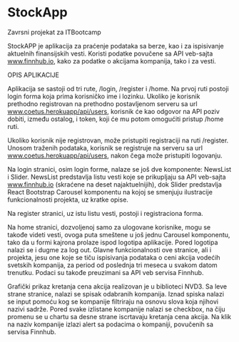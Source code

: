 # StockApp
Zavrsni projekat za ITBootcamp

StockAPP je aplikacija za praćenje podataka sa berze, kao i za ispisivanje aktuelnih finansijskih vesti.
Koristi podatke povučene sa API veb-sajta www.finnhub.io, kako za podatke o akcijama kompanija, tako i
za vesti.

OPIS APLIKACIJE

Aplikacija se sastoji od tri rute, /login, /register i /home. Na prvoj ruti postoji login forma koja prima
korisničko ime i lozinku. Ukoliko je korisnik prethodno registrovan na prethodno postavljenom serveru sa url
www.coetus.herokuapp/api/users, korisnik će kao odgovor na API poziv dobiti, između ostalog, i token, koji će 
mu potom omogućiti pristup /home ruti. 

Ukoliko korisnik nije registrovan, može pristupiti registraciji na ruti /register. Unosom traženih podataka,
korisnik se registruje na serveru sa url www.coetus.herokuapp/api/users, nakon čega može pristupiti logovanju.

Na login stranici, osim login forme, nalaze se još dve komponente: NewsList i Slider. NewsList predstavlja listu vesti
koje se prikupljaju sa API veb-sajta www.finnhub.io (skraćene na deset najaktuelnijih), dok Slider predstavlja React Bootstrap 
Carousel komponentu na kojoj se smenjuju ilustracije funkcionalnosti projekta, uz kratke opise.

Na register stranici, uz istu listu vesti, postoji i registraciona forma.

Na home stranici, dozvoljenoj samo za ulogovane korisnike, mogu se takođe videti vesti, ovoga puta smeštene u još
jednu Carousel komponentu, tako da u formi kajrona prolaze ispod logotipa aplikacije. Pored logotipa nalazi se i dugme
za log out. Glavne funkcionalnosti ove stranice, ali i projekta, jesu one koje se tiču ispisivanja podataka o ceni akcija
vodećih svetskih kompanija, za period od poslednja tri meseca u svakom datom trenutku. Podaci su takođe preuzimani sa
API veb servisa Finnhub. 

Grafički prikaz kretanja cena akcija realizovan je u biblioteci NVD3. Sa leve strane stranice, nalazi se spisak 
odabranih kompanija. Iznad spiska nalazi se input pomoću kog se kompanije filtriraju na osnovu slova koja njihovi nazivi
sadrže. Pored svake izlistane kompanije nalazi se checkbox, na čiju promenu se u chartu sa desne strane iscrtavaju kretanja
cena akcija. Na klik na naziv kompanije izlazi alert sa podacima o kompaniji, povučenih sa servisa Finnhub.
